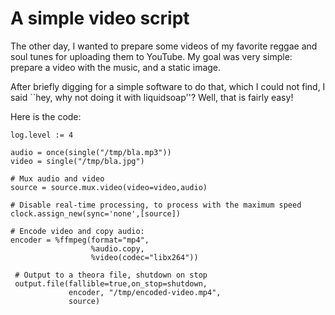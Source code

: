# A simple video script

The other day, I wanted to prepare some videos of my favorite reggae and soul
tunes for uploading them to YouTube.
My goal was very simple: prepare a video with the music,
and a static image.

After briefly digging for a simple software to do that,
which I could not find, I said ``hey, why not doing it with liquidsoap''?
Well, that is fairly easy!

Here is the code:

```liquidsoap
log.level := 4

audio = once(single("/tmp/bla.mp3"))
video = single("/tmp/bla.jpg")

# Mux audio and video
source = source.mux.video(video=video,audio)

# Disable real-time processing, to process with the maximum speed
clock.assign_new(sync='none',[source])

# Encode video and copy audio:
encoder = %ffmpeg(format="mp4",
                  %audio.copy,
                  %video(codec="libx264"))

 # Output to a theora file, shutdown on stop
 output.file(fallible=true,on_stop=shutdown,
             encoder, "/tmp/encoded-video.mp4",
             source)
```
